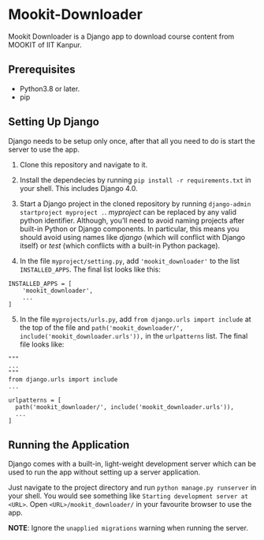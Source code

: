 # Mookit-Downloader
Mookit Downloader is a Django app to download course content from MOOKIT of IIT Kanpur.

## Prerequisites
* Python3.8 or later.
* pip

## Setting Up Django
Django needs to be setup only once, after that all you need to do is start the server to use the app.

1. Clone this repository and navigate to it.

2. Install the dependecies by running `pip install -r requirements.txt` in your shell. This includes Django 4.0.


3. Start a Django project in the cloned repository by running `django-admin startproject myproject .`. _myproject_ can be replaced by any valid python identifier. Although, you’ll need to avoid naming projects after built-in Python or Django components. In particular, this means you should avoid using names like _django_ (which will conflict with Django itself) or _test_ (which conflicts with a built-in Python package).

4. In the file `myproject/setting.py`, add `'mookit_downloader'` to the list `INSTALLED_APPS`. The final list looks like this:
  ```python3
  INSTALLED_APPS = [
      'mookit_downloader',
      ...
  ]
  ```

5. In the file `myprojects/urls.py`, add `from django.urls import include` at the top of the file and `path('mookit_downloader/', include('mookit_downloader.urls')),` in the `urlpatterns` list. The final file looks like:
```python3
"""
...
"""
from django.urls import include
...

urlpatterns = [
  path('mookit_downloader/', include('mookit_downloader.urls')),
  ...
]
```

## Running the Application
Django comes with a built-in, light-weight development server which can be used to run the app without setting up a server application.

Just navigate to the project directory and run `python manage.py runserver` in your shell. You would see something like `Starting development server at <URL>`. Open `<URL>/mookit_downloader/` in your favourite browser to use the app.

**NOTE**: Ignore the `unapplied migrations` warning when running the server.
